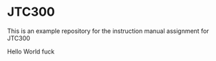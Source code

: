 # JTC300
This is an example repository for the instruction manual assignment for JTC300

Hello World fuck
